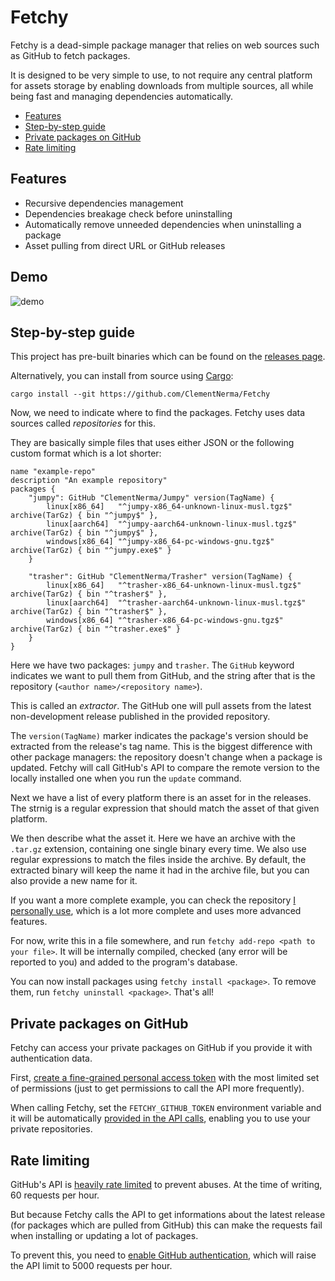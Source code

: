 # Fetchy

Fetchy is a dead-simple package manager that relies on web sources such as GitHub to fetch packages.

It is designed to be very simple to use, to not require any central platform for assets storage by enabling downloads from multiple sources, all while being fast and managing dependencies automatically.


- [Features](#features)
- [Step-by-step guide](#step-by-step-guide)
- [Private packages on GitHub](#private-packages-on-github)
- [Rate limiting](#rate-limiting)

## Features

* Recursive dependencies management
* Dependencies breakage check before uninstalling
* Automatically remove unneeded dependencies when uninstalling a package
* Asset pulling from direct URL or GitHub releases

## Demo

![demo](https://github.com/user-attachments/assets/ecf3a3c8-7875-446b-81a8-307f0c5c73d9)

## Step-by-step guide

This project has pre-built binaries which can be found on the [releases page](https://github.com/ClementNerma/Fetchy/releases).

Alternatively, you can install from source using [Cargo](https://rustup.rs):

```shell
cargo install --git https://github.com/ClementNerma/Fetchy
```

Now, we need to indicate where to find the packages. Fetchy uses data sources called _repositories_ for this.

They are basically simple files that uses either JSON or the following custom format which is a lot shorter:

```fetchy
name "example-repo"
description "An example repository"
packages {
    "jumpy": GitHub "ClementNerma/Jumpy" version(TagName) {
        linux[x86_64]   "^jumpy-x86_64-unknown-linux-musl.tgz$"  archive(TarGz) { bin "^jumpy$" },
        linux[aarch64]  "^jumpy-aarch64-unknown-linux-musl.tgz$" archive(TarGz) { bin "^jumpy$" },
        windows[x86_64] "^jumpy-x86_64-pc-windows-gnu.tgz$"      archive(TarGz) { bin "^jumpy.exe$" }
    }

    "trasher": GitHub "ClementNerma/Trasher" version(TagName) {
        linux[x86_64]   "^trasher-x86_64-unknown-linux-musl.tgz$"  archive(TarGz) { bin "^trasher$" },
        linux[aarch64]  "^trasher-aarch64-unknown-linux-musl.tgz$" archive(TarGz) { bin "^trasher$" },
        windows[x86_64] "^trasher-x86_64-pc-windows-gnu.tgz$"      archive(TarGz) { bin "^trasher.exe$" }
    }
}
```

Here we have two packages: `jumpy` and `trasher`. The `GitHub` keyword indicates we want to pull them from GitHub, and the string after that is the repository (`<author name>/<repository name>`).

This is called an _extractor_. The GitHub one will pull assets from the latest non-development release published in the provided repository.

The `version(TagName)` marker indicates the package's version should be extracted from the release's tag name. This is the biggest difference with other package managers: the repository doesn't change when a package is updated. Fetchy will call GitHub's API to compare the remote version to the locally installed one when you run the `update` command.

Next we have a list of every platform there is an asset for in the releases. The strnig is a regular expression that should match the asset of that given platform.

We then describe what the asset it. Here we have an archive with the `.tar.gz` extension, containing one single binary every time. We also use regular expressions to match the files inside the archive. By default, the extracted binary will keep the name it had in the archive file, but you can also provide a new name for it.

If you want a more complete example, you can check the repository [I personally use](./examples/repository.fetchy), which is a lot more complete and uses more advanced features.

For now, write this in a file somewhere, and run `fetchy add-repo <path to your file>`. It will be internally compiled, checked (any error will be reported to you) and added to the program's database.

You can now install packages using `fetchy install <package>`. To remove them, run `fetchy uninstall <package>`. That's all!

## Private packages on GitHub

Fetchy can access your private packages on GitHub if you provide it with authentication data.

First, [create a fine-grained personal access token](https://docs.github.com/en/authentication/keeping-your-account-and-data-secure/managing-your-personal-access-tokens#creating-a-fine-grained-personal-access-token) with the most limited set of permissions (just to get permissions to call the API more frequently).

When calling Fetchy, set the `FETCHY_GITHUB_TOKEN` environment variable and it will be automatically [provided in the API calls](https://docs.github.com/en/rest/authentication/authenticating-to-the-rest-api?apiVersion=2022-11-28#authenticating-with-a-personal-access-token), enabling you to use your private repositories.

## Rate limiting

GitHub's API is [heavily rate limited](https://docs.github.com/en/rest/using-the-rest-api/rate-limits-for-the-rest-api?apiVersion=2022-11-28) to prevent abuses. At the time of writing, 60 requests per hour.

But because Fetchy calls the API to get informations about the latest release (for packages which are pulled from GitHub) this can make the requests fail when installing or updating a lot of packages.

To prevent this, you need to [enable GitHub authentication](#private-packages-on-github), which will raise the API limit to 5000 requests per hour.
